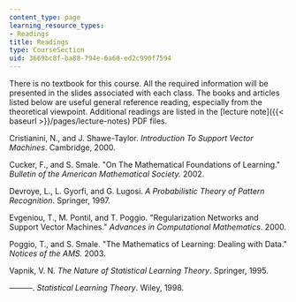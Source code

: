 ```yaml
---
content_type: page
learning_resource_types:
- Readings
title: Readings
type: CourseSection
uid: 3669bc8f-ba88-794e-6a68-ed2c990f7594
---
```


There is no textbook for this course. All the required information will be presented in the slides associated with each class. The books and articles listed below are useful general reference reading, especially from the theoretical viewpoint. Additional readings are listed in the [lecture note]({{< baseurl >}}/pages/lecture-notes) PDF files.

Cristianini, N., and J. Shawe-Taylor. _Introduction To Support Vector Machines_. Cambridge, 2000.

Cucker, F., and S. Smale. "On The Mathematical Foundations of Learning." _Bulletin of the American Mathematical Society._ 2002.

Devroye, L., L. Gyorfi, and G. Lugosi. _A Probabilistic Theory of Pattern Recognition_. Springer, 1997. 

Evgeniou, T., M. Pontil, and T. Poggio. "Regularization Networks and Support Vector Machines." _Advances in Computational Mathematics_. 2000.

Poggio, T., and S. Smale. "The Mathematics of Learning: Dealing with Data." _Notices of the AMS._ 2003.

Vapnik, V. N. _The Nature of Statistical Learning Theory_. Springer, 1995. 

———. _Statistical Learning Theory_. Wiley, 1998.